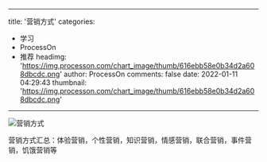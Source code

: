 
---
title: '营销方式'
categories: 
 - 学习
 - ProcessOn
 - 推荐
headimg: 'https://img.processon.com/chart_image/thumb/616ebb58e0b34d2a608dbcdc.png'
author: ProcessOn
comments: false
date: 2022-01-11 04:29:43
thumbnail: 'https://img.processon.com/chart_image/thumb/616ebb58e0b34d2a608dbcdc.png'
---

<div>   
<img class="thumb" alt="营销方式" src="https://img.processon.com/chart_image/thumb/616ebb58e0b34d2a608dbcdc.png" referrerpolicy="no-referrer">
<p>营销方式汇总：体验营销，个性营销，知识营销，情感营销，联合营销，事件营销，饥饿营销等</p>  
</div>
            